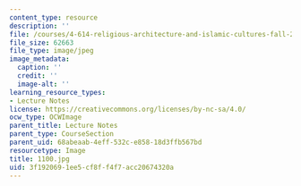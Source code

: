 ```yaml
---
content_type: resource
description: ''
file: /courses/4-614-religious-architecture-and-islamic-cultures-fall-2002/3f1920691ee5cf8ff4f7acc20674320a_1100.jpg
file_size: 62663
file_type: image/jpeg
image_metadata:
  caption: ''
  credit: ''
  image-alt: ''
learning_resource_types:
- Lecture Notes
license: https://creativecommons.org/licenses/by-nc-sa/4.0/
ocw_type: OCWImage
parent_title: Lecture Notes
parent_type: CourseSection
parent_uid: 68abeaab-4eff-532c-e858-18d3ffb567bd
resourcetype: Image
title: 1100.jpg
uid: 3f192069-1ee5-cf8f-f4f7-acc20674320a
---
```

